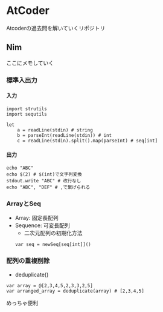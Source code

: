 # AtCoder
Atcoderの過去問を解いていくリポジトリ

## Nim
ここにメモしていく

### 標準入出力
#### 入力
```
import strutils
import sequtils

let 
    a = readLine(stdin) # string
    b = parseInt(readLine(stdin)) # int
    c = readLine(stdin).split().map(parseInt) # seq[int]
```

#### 出力
```
echo "ABC"
echo $(2) # $(int)で文字列変換
stdout.write "ABC" # 改行なし
echo "ABC", "DEF" # ,で繋げられる
```

### ArrayとSeq
- Array: 固定長配列
- Sequence: 可変長配列
    - 二次元配列の初期化方法
     ```
     var seq = newSeq[seq[int]]()
     ```

### 配列の重複削除
- deduplicate()

```
var array = @[2,3,4,5,2,3,3,2,5]
var arranged_array = deduplicate(array) # [2,3,4,5]
```

めっちゃ便利